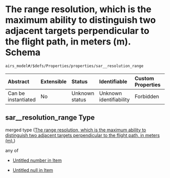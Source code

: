 # The range resolution, which is the maximum ability to distinguish two adjacent targets perpendicular to the flight path, in meters (m). Schema

```txt
airs_model#/$defs/Properties/properties/sar__resolution_range
```



| Abstract            | Extensible | Status         | Identifiable            | Custom Properties | Additional Properties | Access Restrictions | Defined In                                                      |
| :------------------ | :--------- | :------------- | :---------------------- | :---------------- | :-------------------- | :------------------ | :-------------------------------------------------------------- |
| Can be instantiated | No         | Unknown status | Unknown identifiability | Forbidden         | Allowed               | none                | [model.schema.json\*](model.schema.json "open original schema") |

## sar\_\_resolution\_range Type

merged type ([The range resolution, which is the maximum ability to distinguish two adjacent targets perpendicular to the flight path, in meters (m).](model-defs-properties-properties-the-range-resolution-which-is-the-maximum-ability-to-distinguish-two-adjacent-targets-perpendicular-to-the-flight-path-in-meters-m.md))

any of

* [Untitled number in Item](model-defs-properties-properties-the-range-resolution-which-is-the-maximum-ability-to-distinguish-two-adjacent-targets-perpendicular-to-the-flight-path-in-meters-m-anyof-0.md "check type definition")

* [Untitled null in Item](model-defs-properties-properties-the-range-resolution-which-is-the-maximum-ability-to-distinguish-two-adjacent-targets-perpendicular-to-the-flight-path-in-meters-m-anyof-1.md "check type definition")
